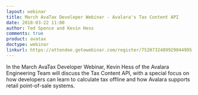 ```yaml
---
layout: webinar
title: March AvaTax Developer Webinar - Avalara's Tax Content API
date: 2018-03-22 11:00
author: Ted Spence and Kevin Hess
comments: true
product: avatax
doctype: webinar
linkurl: https://attendee.gotowebinar.com/register/7520732489929044995
---
```


In the March AvaTax Developer Webinar, Kevin Hess of the Avalara Engineering Team will discuss the Tax Content API, with a special focus on how developers can learn to calculate tax offline and how Avalara supports retail point-of-sale systems.

